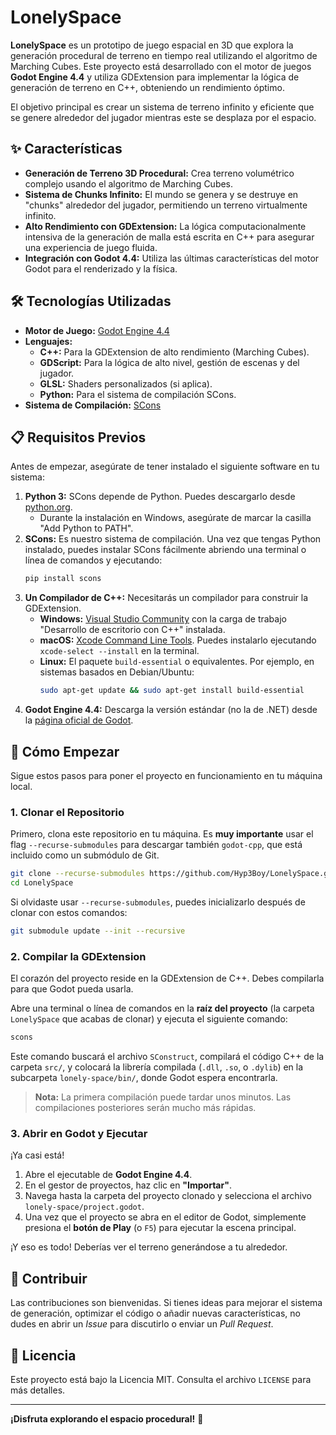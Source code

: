# LonelySpace

  <!-- Opcional: ¡Añade un banner o un screenshot guay aquí! -->

**LonelySpace** es un prototipo de juego espacial en 3D que explora la generación procedural de terreno en tiempo real utilizando el algoritmo de Marching Cubes. Este proyecto está desarrollado con el motor de juegos **Godot Engine 4.4** y utiliza GDExtension para implementar la lógica de generación de terreno en C++, obteniendo un rendimiento óptimo.

El objetivo principal es crear un sistema de terreno infinito y eficiente que se genere alrededor del jugador mientras este se desplaza por el espacio.

## ✨ Características

-   **Generación de Terreno 3D Procedural:** Crea terreno volumétrico complejo usando el algoritmo de Marching Cubes.
-   **Sistema de Chunks Infinito:** El mundo se genera y se destruye en "chunks" alrededor del jugador, permitiendo un terreno virtualmente infinito.
-   **Alto Rendimiento con GDExtension:** La lógica computacionalmente intensiva de la generación de malla está escrita en C++ para asegurar una experiencia de juego fluida.
-   **Integración con Godot 4.4:** Utiliza las últimas características del motor Godot para el renderizado y la física.

## 🛠️ Tecnologías Utilizadas

-   **Motor de Juego:** [Godot Engine 4.4](https://godotengine.org/)
-   **Lenguajes:**
    -   **C++:** Para la GDExtension de alto rendimiento (Marching Cubes).
    -   **GDScript:** Para la lógica de alto nivel, gestión de escenas y del jugador.
    -   **GLSL:** Shaders personalizados (si aplica).
    -   **Python:** Para el sistema de compilación SCons.
-   **Sistema de Compilación:** [SCons](https://scons.org/)

## 📋 Requisitos Previos

Antes de empezar, asegúrate de tener instalado el siguiente software en tu sistema:

1.  **Python 3:** SCons depende de Python. Puedes descargarlo desde [python.org](https://www.python.org/downloads/).
    -   Durante la instalación en Windows, asegúrate de marcar la casilla "Add Python to PATH".
2.  **SCons:** Es nuestro sistema de compilación. Una vez que tengas Python instalado, puedes instalar SCons fácilmente abriendo una terminal o línea de comandos y ejecutando:
    ```bash
    pip install scons
    ```
3.  **Un Compilador de C++:** Necesitarás un compilador para construir la GDExtension.
    -   **Windows:** [Visual Studio Community](https://visualstudio.microsoft.com/vs/community/) con la carga de trabajo "Desarrollo de escritorio con C++" instalada.
    -   **macOS:** [Xcode Command Line Tools](https://developer.apple.com/xcode/). Puedes instalarlo ejecutando `xcode-select --install` en la terminal.
    -   **Linux:** El paquete `build-essential` o equivalentes. Por ejemplo, en sistemas basados en Debian/Ubuntu:
        ```bash
        sudo apt-get update && sudo apt-get install build-essential
        ```
4.  **Godot Engine 4.4:** Descarga la versión estándar (no la de .NET) desde la [página oficial de Godot](https://godotengine.org/download/).

## 🚀 Cómo Empezar

Sigue estos pasos para poner el proyecto en funcionamiento en tu máquina local.

### 1. Clonar el Repositorio

Primero, clona este repositorio en tu máquina. Es **muy importante** usar el flag `--recurse-submodules` para descargar también `godot-cpp`, que está incluido como un submódulo de Git.

```bash
git clone --recurse-submodules https://github.com/Hyp3Boy/LonelySpace.git
cd LonelySpace
```

Si olvidaste usar `--recurse-submodules`, puedes inicializarlo después de clonar con estos comandos:
```bash
git submodule update --init --recursive
```

### 2. Compilar la GDExtension

El corazón del proyecto reside en la GDExtension de C++. Debes compilarla para que Godot pueda usarla.

Abre una terminal o línea de comandos en la **raíz del proyecto** (la carpeta `LonelySpace` que acabas de clonar) y ejecuta el siguiente comando:

```bash
scons
```

Este comando buscará el archivo `SConstruct`, compilará el código C++ de la carpeta `src/`, y colocará la librería compilada (`.dll`, `.so`, o `.dylib`) en la subcarpeta `lonely-space/bin/`, donde Godot espera encontrarla.

> **Nota:** La primera compilación puede tardar unos minutos. Las compilaciones posteriores serán mucho más rápidas.

### 3. Abrir en Godot y Ejecutar

¡Ya casi está!

1.  Abre el ejecutable de **Godot Engine 4.4**.
2.  En el gestor de proyectos, haz clic en **"Importar"**.
3.  Navega hasta la carpeta del proyecto clonado y selecciona el archivo `lonely-space/project.godot`.
4.  Una vez que el proyecto se abra en el editor de Godot, simplemente presiona el **botón de Play** (o `F5`) para ejecutar la escena principal.

¡Y eso es todo! Deberías ver el terreno generándose a tu alrededor.

## 🤝 Contribuir

Las contribuciones son bienvenidas. Si tienes ideas para mejorar el sistema de generación, optimizar el código o añadir nuevas características, no dudes en abrir un *Issue* para discutirlo o enviar un *Pull Request*.

## 📄 Licencia

Este proyecto está bajo la Licencia MIT. Consulta el archivo `LICENSE` para más detalles.

---
**¡Disfruta explorando el espacio procedural!** 🚀

